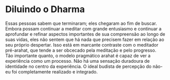 # Diluindo o Dharma

Essas pessoas sabem que terminaram; eles chegaram ao fim de buscar. Embora possam continuar a meditar com grande entusiasmo e continuar a aprofundar e refinar aspectos importantes de sua compreensão ao longo de suas vidas, eles não sentem que há nada que precisem fazer em relação ao seu próprio despertar. Isso está em marcante contraste com o meditador pré-arahat, que tende a ser obcecado pela meditação e pelo progresso. Tão importante quanto, o modelo pragmático arahat é capaz de ver a experiência como um processo. Não há uma sensação duradoura de identidade no centro da experiência. O ideal budista de percepção do não-eu foi completamente realizado e integrado.